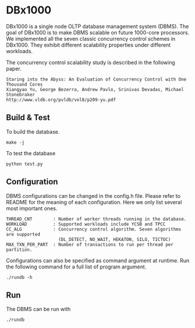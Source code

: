 DBx1000
=======

DBx1000 is a single node OLTP database management system (DBMS). The goal of DBx1000 is to make DBMS scalable on future 1000-core processors. We implemented all the seven classic concurrency control schemes in DBx1000. They exhibit different scalability properties under different workloads. 

The concurrency control scalability study is described in the following paper. 

    Staring into the Abyss: An Evaluation of Concurrency Control with One Thousand Cores
    Xiangyao Yu, George Bezerra, Andrew Pavlo, Srinivas Devadas, Michael Stonebraker
    http://www.vldb.org/pvldb/vol8/p209-yu.pdf
    
Build & Test
------------

To build the database.

    make -j

To test the database

    python test.py
    
Configuration
-------------

DBMS configurations can be changed in the config.h file. Please refer to README for the meaning of each configuration. Here we only list several most important ones. 

    THREAD_CNT        : Number of worker threads running in the database.
    WORKLOAD          : Supported workloads include YCSB and TPCC
    CC_ALG            : Concurrency control algorithm. Seven algorithms are supported 
                        (DL_DETECT, NO_WAIT, HEKATON, SILO, TICTOC) 
    MAX_TXN_PER_PART  : Number of transactions to run per thread per partition.
                        
Configurations can also be specified as command argument at runtime. Run the following command for a full list of program argument. 
    
    ./rundb -h

Run
---

The DBMS can be run with 

    ./rundb
